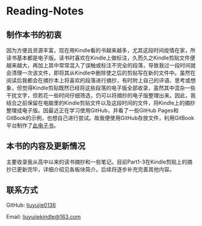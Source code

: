 # Reading-Notes
## 制作本书的初衷
因为方便且资源丰富，现在用Kindle看的书越来越多，尤其这段时间疫情在家，所读书基本都是电子版。读书时喜欢在Kindle上做标注，久而久之Kindle剪贴文件便越来越大，再加上其中常常混入了误触或标注不完全的段落，导致我过一段时间就会清理一次该文件，即将其从Kindle中删除使之后的剪贴写在新的文件中。虽然在阅读后我都会在摘抄本上将喜欢的段落进行摘抄，有时附上自己的评语、思考或想象，但觉得Kindle剪贴既然已经将这些段落的电子版全部收录，虽然其中混杂一些干扰文字，但若花一些时间仔细筛选，仍可以将摘抄的电子版整理出来。因此，我结合之前保留在电脑里的Kindle剪贴文件以及这段时间的文件，将Kindle上的摘抄整理成电子版。因最近正在学习使用GitHub，并看了一些GitHub Pages和GitBook的示例，也想自己进行尝试。故我便使用GitHub存放文件，利用GitBook平台制作了[此电子书](https://liuyujie0136.gitbook.io/reading-notes/)。

## 本书的内容及更新情况
主要收录我从高中以来的读书摘抄和一些笔记。目前Part1-3在Kindle剪贴上的摘抄已更新完毕，详细介绍见各板块简介。后续将逐步补充完善其他内容。

## 联系方式
GitHub: [liuyujie0136](https://github.com/liuyujie0136)

Email: [liuyujiekindle@163.com](mailto:liuyujiekindle@163.com)

